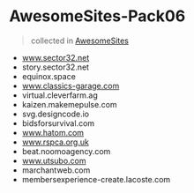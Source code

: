 # AwesomeSites-Pack06

> collected in [AwesomeSites](https://github.com/ezshine/AwesomeSites)

- www.sector32.net
- story.sector32.net
- equinox.space
- www.classics-garage.com
- virtual.cleverfarm.ag
- kaizen.makemepulse.com
- svg.designcode.io
- bidsforsurvival.com
- www.hatom.com
- www.rspca.org.uk
- beat.noomoagency.com
- www.utsubo.com
- marchantweb.com
- membersexperience-create.lacoste.com